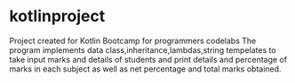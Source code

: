 # kotlinproject
Project created for Kotlin Bootcamp for programmers codelabs
The program implements data class,inheritance,lambdas,string tempelates to take input marks and details of students and print details and
percentage of marks in each subject as well as net percentage and total marks obtained.
